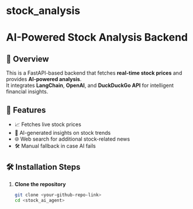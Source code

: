 # stock_analysis
# AI-Powered Stock Analysis Backend

## 📌 Overview
This is a FastAPI-based backend that fetches **real-time stock prices** and provides **AI-powered analysis**.  
It integrates **LangChain**, **OpenAI**, and **DuckDuckGo API** for intelligent financial insights.

## 🚀 Features
- 📈 Fetches live stock prices
- 🤖 AI-generated insights on stock trends
- 🌐 Web search for additional stock-related news
- 🛠️ Manual fallback in case AI fails

## 🛠️ Installation Steps

1. **Clone the repository**  
   ```bash
   git clone <your-github-repo-link>
   cd <stock_ai_agent>
